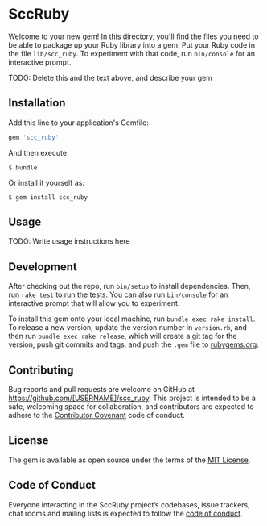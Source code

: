# SccRuby

Welcome to your new gem! In this directory, you'll find the files you need to be able to package up your Ruby library into a gem. Put your Ruby code in the file `lib/scc_ruby`. To experiment with that code, run `bin/console` for an interactive prompt.

TODO: Delete this and the text above, and describe your gem

## Installation

Add this line to your application's Gemfile:

```ruby
gem 'scc_ruby'
```

And then execute:

    $ bundle

Or install it yourself as:

    $ gem install scc_ruby

## Usage

TODO: Write usage instructions here

## Development

After checking out the repo, run `bin/setup` to install dependencies. Then, run `rake test` to run the tests. You can also run `bin/console` for an interactive prompt that will allow you to experiment.

To install this gem onto your local machine, run `bundle exec rake install`. To release a new version, update the version number in `version.rb`, and then run `bundle exec rake release`, which will create a git tag for the version, push git commits and tags, and push the `.gem` file to [rubygems.org](https://rubygems.org).

## Contributing

Bug reports and pull requests are welcome on GitHub at https://github.com/[USERNAME]/scc_ruby. This project is intended to be a safe, welcoming space for collaboration, and contributors are expected to adhere to the [Contributor Covenant](http://contributor-covenant.org) code of conduct.

## License

The gem is available as open source under the terms of the [MIT License](https://opensource.org/licenses/MIT).

## Code of Conduct

Everyone interacting in the SccRuby project’s codebases, issue trackers, chat rooms and mailing lists is expected to follow the [code of conduct](https://github.com/[USERNAME]/scc_ruby/blob/master/CODE_OF_CONDUCT.md).
